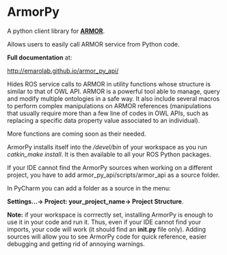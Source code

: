 # ArmorPy
A python client library for [**ARMOR**](https://github.com/EmaroLab/armor).

Allows users to easily call ARMOR service from Python code.

**Full documentation** at:

http://emarolab.github.io/armor_py_api/

Hides ROS service calls to ARMOR in utility functions whose structure is 
similar to that of OWL API. ARMOR is a powerful tool able to manage, query
and modify multiple ontologies in a safe way. It also include several macros
to perform complex manipulations on ARMOR references (manipulations that
usually require more than a few line of codes in OWL APIs, such as replacing
a specific data property value associated to an individual).

More functions are coming soon as their needed.

ArmorPy installs itself into the */devel/bin* of your workspace as you run
*catkin_make install*. It is then available to all your ROS Python packages.

If your IDE cannot find the ArmorPy sources when working on a different 
project, you have to add armor_py_api/scripts/armor_api as a source folder.

In PyCharm you can add a folder as a source in the menu:

**Settings...-> Project: your_project_name-> Project Structure**.

**Note:** if your workspace is corrrectly set, installing ArmorPy is enough to
use it in your code and run it. Thus, even if your IDE cannot find your imports,
your code will work (it should find an **__init__.py** file only). Adding sources
will allow you to see ArmorPy code for quick reference, easier debugging and 
getting rid of annoying warnings.
